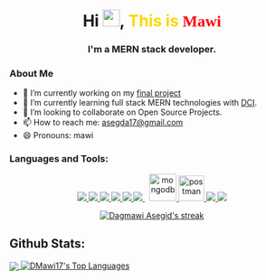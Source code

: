 <h1 align="center" ><span>Hi </span><img src="https://raw.githubusercontent.com/MartinHeinz/MartinHeinz/master/wave.gif" width="30px">, <span style="color:gold">This is</span> <span style="color:red; font-weight:900; font-family:Rubik Beastly">Mawi</span></h1>
<h3 align="center" >I'm a MERN stack developer.</h3>

### About Me

-   🔭 I’m currently working on my [final project](https://github.com/DMawi17/simple-social-media-app)
-   🌱 I’m currently learning full stack MERN technologies with [DCI](https://github.com/DigitalCareerInstitute).
-   👯 I’m looking to collaborate on Open Source Projects.
-   📫 How to reach me: asegda17@gmail.com
-   😄 Pronouns: mawi

### Languages and Tools:

<p align="center"> 
    <a href="https://reactjs.org/" target="_blank"> <img src="https://img.icons8.com/color/48/000000/react-native.png"/> </a>
    <a href="https://developer.mozilla.org/en-US/docs/Web/JavaScript" target="_blank"> <img src="https://img.icons8.com/color/48/000000/javascript.png"/> </a> 
    <a href="https://www.w3.org/html/" target="_blank"> <img src="https://img.icons8.com/color/48/000000/html-5.png"/> </a> 
    <a href="https://www.w3schools.com/css/" target="_blank"> <img src="https://img.icons8.com/color/48/000000/css3.png"/> </a> 
    <a href="https://getbootstrap.com" target="_blank"> <img src="https://img.icons8.com/color/48/000000/bootstrap.png"/> </a> 
    <a style="padding-right:8px;" href="https://nodejs.org" target="_blank"> <img src="https://img.icons8.com/fluency/48/000000/node-js.png"/> </a> 
    <a href="https://www.mongodb.com/" target="_blank"> <img src="https://img.icons8.com/color/48/000000/mongodb.png" alt="mongodb" width="48" height="48"/> </a> 
    <a href="https://postman.com" target="_blank"> <img src="https://www.vectorlogo.zone/logos/getpostman/getpostman-icon.svg" alt="postman" width="45" height="45"/> </a>   
    <a href="https://git-scm.com/" target="_blank"> <img src="https://img.icons8.com/color/48/000000/git.png"/> </a> 
    <a href="https://sass-lang.com" target="_blank"> <img src="https://img.icons8.com/color/48/000000/sass.png"/> </a> 
</p>

<p align="center">
    <a href="https://github.com/DMawi17/github-readme-streak-stats">
        <img title="🔥 Get streak stats for your profile at git.io/streak-stats" alt="Dagmawi Asegid's streak" src="http://github-readme-streak-stats.herokuapp.com?user=DMawi17&theme=neon-dark&hide_border=true&date_format=j%20M%5B%20Y%5D"/>
    </a>
</p>

## Github Stats:

<span>
<a href="https://github.com/DMawi17/github-readme-stats">
  <img align="center" src="https://github-readme-stats.vercel.app/api?username=DMawi17&show_icons=true&theme=radical&hide_border=true" />
</a>
</span>
<span>
<a href="https://github.com/DMawi17/github-readme-stats"><img alt="DMawi17's Top Languages" src="https://github-readme-stats.vercel.app/api/top-langs/?username=DMawi17&langs_count=8&count_private=true&layout=compact&theme=react&hide_border=true&bg_color=0D1117" /></a>
</span>
